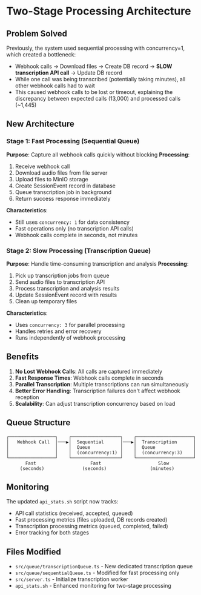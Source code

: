 # Two-Stage Processing Architecture

## Problem Solved

Previously, the system used sequential processing with concurrency=1, which created a bottleneck:
- Webhook calls → Download files → Create DB record → **SLOW transcription API call** → Update DB record
- While one call was being transcribed (potentially taking minutes), all other webhook calls had to wait
- This caused webhook calls to be lost or timeout, explaining the discrepancy between expected calls (13,000) and processed calls (~1,445)

## New Architecture

### Stage 1: Fast Processing (Sequential Queue)
**Purpose**: Capture all webhook calls quickly without blocking
**Processing**:
1. Receive webhook call
2. Download audio files from file server
3. Upload files to MinIO storage
4. Create SessionEvent record in database
5. Queue transcription job in background
6. Return success response immediately

**Characteristics**:
- Still uses `concurrency: 1` for data consistency
- Fast operations only (no transcription API calls)
- Webhook calls complete in seconds, not minutes

### Stage 2: Slow Processing (Transcription Queue)
**Purpose**: Handle time-consuming transcription and analysis
**Processing**:
1. Pick up transcription jobs from queue
2. Send audio files to transcription API
3. Process transcription and analysis results
4. Update SessionEvent record with results
5. Clean up temporary files

**Characteristics**:
- Uses `concurrency: 3` for parallel processing
- Handles retries and error recovery
- Runs independently of webhook processing

## Benefits

1. **No Lost Webhook Calls**: All calls are captured immediately
2. **Fast Response Times**: Webhook calls complete in seconds
3. **Parallel Transcription**: Multiple transcriptions can run simultaneously
4. **Better Error Handling**: Transcription failures don't affect webhook reception
5. **Scalability**: Can adjust transcription concurrency based on load

## Queue Structure

```
┌─────────────────┐    ┌──────────────────┐    ┌─────────────────────┐
│   Webhook Call  │───▶│  Sequential      │───▶│  Transcription      │
│                 │    │  Queue           │    │  Queue              │
│                 │    │  (concurrency:1) │    │  (concurrency:3)    │
└─────────────────┘    └──────────────────┘    └─────────────────────┘
       Fast                    Fast                     Slow
     (seconds)              (seconds)                (minutes)
```

## Monitoring

The updated `api_stats.sh` script now tracks:
- API call statistics (received, accepted, queued)
- Fast processing metrics (files uploaded, DB records created)
- Transcription processing metrics (queued, completed, failed)
- Error tracking for both stages

## Files Modified

- `src/queue/transcriptionQueue.ts` - New dedicated transcription queue
- `src/queue/sequentialQueue.ts` - Modified for fast processing only  
- `src/server.ts` - Initialize transcription worker
- `api_stats.sh` - Enhanced monitoring for two-stage processing
